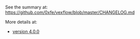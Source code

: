 See the summary at: https://github.com/0xfe/vexflow/blob/master/CHANGELOG.md

More details at:

-   [version 4.0.0](./ChangeLog-v.-4.0.0)
